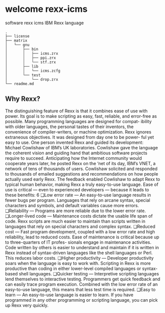 # welcome rexx-icms
software rexx icms IBM Rexx language

```rexx
.
├── license
├── matrix
│   └── gnu
│       ├── bin
│       │   ├── icms.zrx
│       │   ├── ppi.zrx
│       │   └── stf.zrx
│       ├── lib
│       │   └── icms.zcfg
│       └── test
│           └── drop.zrx
└── readme.md

```

## Why Rexx?

The distinguishing feature of Rexx is that it combines ease of use with power. Its goal is to make scripting
as easy, fast, reliable, and error-free as possible. Many programming languages are designed for compat-
ibility with older languages, the personal tastes of their inventors, the convenience of compiler-writers,
or machine optimization. Rexx ignores extraneous objectives. It was designed from day one to be power-
ful yet easy to use.
One person invented Rexx and guided its development: Michael Cowlishaw of IBM’s UK laboratories.
Cowlishaw gave the language the coherent vision and guiding hand that ambitious software projects
require to succeed. Anticipating how the Internet community would cooperate years later, he posted
Rexx on the ‘net of its day, IBM’s VNET, a network of tens of thousands of users. Cowlishaw solicited
and responded to thousands of emailed suggestions and recommendations on how people actually used
early Rexx. The feedback enabled Cowlishaw to adapt Rexx to typical human behavior, making Rexx a
truly easy-to-use language.
Ease of use is critical — even to experienced developers — because it leads to these benefits:
6
❑Low error rate — An easy-to-use language results in fewer bugs per program. Languages that rely
on arcane syntax, special characters and symbols, and default variables cause more errors.
❑Reliability — Programs are more reliable due to the lower error rate.
❑Longer-lived code — Maintenance costs dictate the usable life span of code. Rexx scripts are much
easier to maintain than scripts written in languages that rely on special characters and complex
syntax.
❑Reduced cost — Fast program development, coupled with a low error rate and high reliability,
lead to reduced costs. Ease of maintenance is critical because up to three-quarters of IT profes-
sionals engage in maintenance activities. Code written by others is easier to understand and
maintain if it is written in Rexx instead of syntax-driven languages like the shell languages or
Perl. This reduces labor costs.
❑Higher productivity — Developer productivity soars when the language is easy to work with.
Scripting in Rexx is more productive than coding in either lower-level compiled languages or
syntax-based shell languages.
❑Quicker testing — Interpretive scripting languages lend themselves to interactive testing.
Programmers get quick feedback and can easily trace program execution. Combined with the
low error rate of an easy-to-use language, this means that less test time is required.
❑Easy to learn — An easy-to-use language is easier to learn. If you have programmed in any other
programming or scripting language, you can pick up Rexx very quickly.
